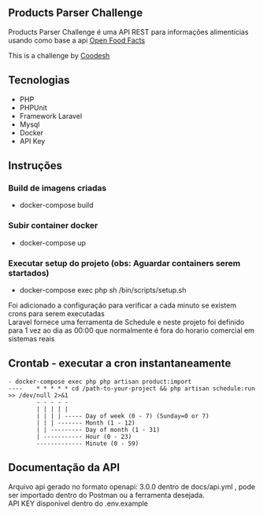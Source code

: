 ## Products Parser Challenge

Products Parser Challenge é uma API REST para informações alimentícias usando como base a api [Open Food Facts](https://br.openfoodfacts.org/data)

This is a challenge by [Coodesh](https://coodesh.com/)

## Tecnologias
 - PHP
 - PHPUnit
 - Framework Laravel
 - Mysql
 - Docker
 - API Key

 ## Instruções
 ### Build de imagens criadas
   - docker-compose build <br />
 ### Subir container docker
   - docker-compose up <br />
 ### Executar setup do projeto (obs: Aguardar containers serem startados)   
   - docker-compose exec php sh /bin/scripts/setup.sh <br />
 
 Foi adicionado a configuração para verificar a cada minuto se existem crons para serem executadas <br />
 Laravel fornece uma ferramenta de Schedule e neste projeto foi definido para 1 vez ao dia as 00:00 que normalmente é fora do horario comercial em sistemas reais <br />
 ## Crontab - executar a cron instantaneamente 
    - docker-compose exec php php artisan product:import
    ----    * * * * * cd /path-to-your-project && php artisan schedule:run >> /dev/null 2>&1
            - - - - -
            | | | | |
            | | | | ----- Day of week (0 - 7) (Sunday=0 or 7)
            | | | ------- Month (1 - 12)
            | | --------- Day of month (1 - 31)
            | ----------- Hour (0 - 23)
            ------------- Minute (0 - 59)


 ## Documentação da API
 Arquivo api gerado no formato openapi: 3.0.0 dentro de docs/api.yml , pode ser importado dentro do Postman ou a ferramenta desejada. <br />
 API KEY disponivel dentro do .env.example <br />
